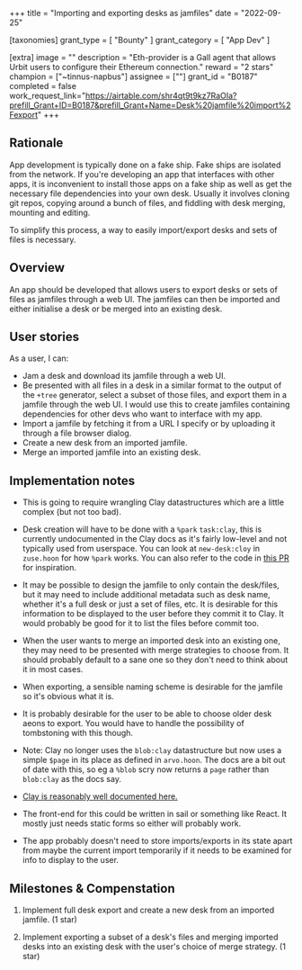+++
title = "Importing and exporting desks as jamfiles"
date = "2022-09-25"

[taxonomies]
grant_type = [ "Bounty" ]
grant_category = [ "App Dev" ]

[extra]
image = ""
description = "Eth-provider is a Gall agent that allows Urbit users to configure their Ethereum connection."
reward = "2 stars"
champion = ["~tinnus-napbus"]
assignee = [""]
grant_id = "B0187"
completed = false
work_request_link="https://airtable.com/shr4qt9t9kz7RaOIa?prefill_Grant+ID=B0187&prefill_Grant+Name=Desk%20jamfile%20import%2Fexport"
+++

## Rationale

App development is typically done on a fake ship. Fake ships are isolated from
the network. If you're developing an app that interfaces with other apps, it is
inconvenient to install those apps on a fake ship as well as get the necessary
file dependencies into your own desk. Usually it involves cloning git repos,
copying around a bunch of files, and fiddling with desk merging, mounting and
editing.

To simplify this process, a way to easily import/export desks and sets of
files is necessary. 


## Overview

An app should be developed that allows users to export desks or sets
of files as jamfiles through a web UI. The jamfiles can then be imported
and either initialise a desk or be merged into an existing desk.

## User stories

As a user, I can:

- Jam a desk and download its jamfile through a web UI.
- Be presented with all files in a desk in a similar format to the output of the
  `+tree` generator, select a subset of those files, and export them in a
  jamfile through the web UI. I would use this to create jamfiles containing
  dependencies for other devs who want to interface with my app.
- Import a jamfile by fetching it from a URL I specify or by uploading it
  through a file browser dialog.
- Create a new desk from an imported jamfile.
- Merge an imported jamfile into an existing desk.

## Implementation notes

- This is going to require wrangling Clay datastructures which are a little
  complex (but not too bad).
  
- Desk creation will have to be done with a `%park` `task:clay`, this is
  currently undocumented in the Clay docs as it's fairly low-level and not
  typically used from userspace. You can look at `new-desk:cloy` in `zuse.hoon`
  for how `%park` works. You can also refer to the code in [this
  PR](https://github.com/urbit/urbit/pull/5360) for inspiration.

- It may be possible to design the jamfile to only contain the desk/files, but
  it may need to include additional metadata such as desk name, whether it's a
  full desk or just a set of files, etc. It is desirable for this information to
  be displayed to the user before they commit it to Clay. It would probably be
  good for it to list the files before commit too.

- When the user wants to merge an imported desk into an existing one, they may
  need to be presented with merge strategies to choose from. It should probably
  default to a sane one so they don't need to think about it in most cases.

- When exporting, a sensible naming scheme is desirable for the jamfile so it's
  obvious what it is.

- It is probably desirable for the user to be able to choose older desk aeons to
  export. You would have to handle the possibility of tombstoning with this
  though.

- Note: Clay no longer uses the `blob:clay` datastructure but now uses a simple
  `$page` in its place as defined in `arvo.hoon`. The docs are a bit out of date
  with this, so eg a `%blob` scry now returns a `page` rather than `blob:clay` as
  the docs say.

- [Clay is reasonably well documented
  here.](https://developers.urbit.org/reference/arvo/clay/clay)

- The front-end for this could be written in sail or something like React. It
  mostly just needs static forms so either will probably work.

- The app probably doesn't need to store imports/exports in its state apart from
  maybe the current import temporarily if it needs to be examined for info to
  display to the user.

## Milestones & Compenstation

1. Implement full desk export and create a new desk from an imported jamfile.
   (1 star)

2. Implement exporting a subset of a desk's files and merging imported desks
   into an existing desk with the user's choice of merge strategy. (1 star)
